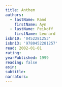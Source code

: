 ```yaml
---
title: Anthem
authors:
  - lastName: Rand
    firstName: Ayn
  - lastName: Peikoff
    firstName: Leonard
isbn10: '0452281253'
isbn13: '9780452281257'
read: 2002-01-01
rating:
yearPublished: 1999
reading: false
asin:
subtitle:
narrators:
---
```

